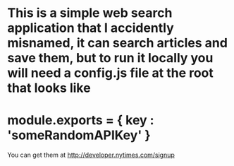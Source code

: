 This is a simple web search application that I accidently misnamed, it can search articles and save them, but to run it locally you will need a config.js file at the root that looks like
======================================================
module.exports = {
    key : 'someRandomAPIKey'
  }
======================================================

You can get them at http://developer.nytimes.com/signup